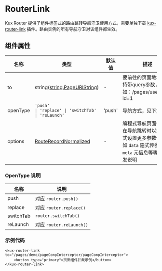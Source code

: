 # RouterLink

Kux Router 提供了组件标签式的路由跳转导航守卫使用方式，需要单独下载 [kux-router-link](https://ext.dcloud.net.cn/plugin?id=17593) 插件。路由实例的所有导航守卫对该组件都生效。

## 组件属性

| 名称       | 类型                                                                                                                                           | 默认值    | 描述                                                             |
|----------|----------------------------------------------------------------------------------------------------------------------------------------------|--------|----------------------------------------------------------------|
| to       | string([string.PageURIString](https://doc.dcloud.net.cn/uni-app-x/uts/data-type.html#ide-string))                                            | -      | 要前往的页面地址，支持带query参数，如：/pages/user/info?id=1                    |
| openType | `'push'                                                                                           \| 'replace' \| 'switchTab' \| 'reLaunch'` | 'push' | 导航方式，见下方说明                                                     |
| options  | [RouteRecordNormalized](/api/interfaces/RouteRecordNormalized)                                                                               | -      | 编程式导航页面信息，在导航跳转时以对象方式设置更多参数信息，如 `data` 隐式传参，`meta` 元信息等等。见下发说明 |

### OpenType 说明
| 名称        | 说明                     |
|-----------|------------------------|
| push      | 对应 `router.push()`     |
| replace   | 对应 `router.replace()`  |
| switchTab | `router.switchTab()`   |
| reLaunch  | 对应 `router.reLaunch()` |

### 示例代码
```vue
<kux-router-link to="/pages/demo/pageCompInterceptor/pageCompInterceptor">
	<button type="primary">页面组件拦截示例</button>
</kux-router-link>
```
